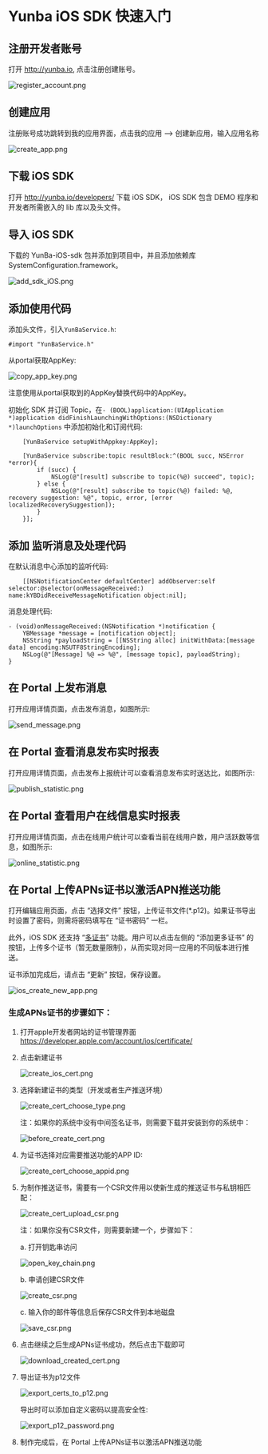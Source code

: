 # Yunba iOS SDK 快速入门
## 注册开发者账号
打开 <http://yunba.io>, 点击注册创建账号。  

![register_account.png](https://raw.githubusercontent.com/yunba/docs/master/image/register_account.png)

## 创建应用
注册账号成功跳转到我的应用界面，点击我的应用 --> 创建新应用，输入应用名称  

![create_app.png](https://raw.githubusercontent.com/yunba/docs/master/image/create_app.png)

## 下载 iOS SDK

打开 <http://yunba.io/developers/> 下载 iOS SDK， iOS SDK 包含 DEMO 程序和开发者所需嵌入的 lib 库以及头文件。  

## 导入 iOS SDK

下载的 YunBa-iOS-sdk 包并添加到项目中，并且添加依赖库SystemConfiguration.framework。  

![add_sdk_iOS.png](https://raw.githubusercontent.com/yunba/docs/master/image/add_sdk_iOS.png)

## 添加使用代码

添加头文件，引入`YunBaService.h`:  

```objective_c
#import "YunBaService.h"
```

从portal获取AppKey:  

![copy_app_key.png](https://raw.githubusercontent.com/yunba/docs/master/image/copy_app_key.png)

<aside class="notice">注意使用从portal获取到的AppKey替换代码中的AppKey。</aside>

初始化 SDK 并订阅 Topic，在`- (BOOL)application:(UIApplication *)application didFinishLaunchingWithOptions:(NSDictionary *)launchOptions` 中添加初始化和订阅代码:  

```objective_c
    [YunBaService setupWithAppkey:AppKey];

    [YunBaService subscribe:topic resultBlock:^(BOOL succ, NSError *error){
        if (succ) {
            NSLog(@"[result] subscribe to topic(%@) succeed", topic);
        } else {
            NSLog(@"[result] subscribe to topic(%@) failed: %@, recovery suggestion: %@", topic, error, [error localizedRecoverySuggestion]);
        }
    }];
```

## 添加 监听消息及处理代码
在默认消息中心添加的监听代码:  

```objective_c
    [[NSNotificationCenter defaultCenter] addObserver:self selector:@selector(onMessageReceived:) name:kYBDidReceiveMessageNotification object:nil];
```

消息处理代码:  

```objective_c
- (void)onMessageReceived:(NSNotification *)notification {
    YBMessage *message = [notification object];
    NSString *payloadString = [[NSString alloc] initWithData:[message data] encoding:NSUTF8StringEncoding];
    NSLog(@"[Message] %@ => %@", [message topic], payloadString);
}
```

## 在 Portal 上发布消息

打开应用详情页面，点击发布消息，如图所示:  

![send_message.png](https://raw.githubusercontent.com/yunba/docs/master/image/send_message.png)

## 在 Portal 查看消息发布实时报表

打开应用详情页面，点击发布上报统计可以查看消息发布实时送达比，如图所示:  

![publish_statistic.png](https://raw.githubusercontent.com/yunba/docs/master/image/publish_statistic.png)

## 在 Portal 查看用户在线信息实时报表

打开应用详情页面，点击在线用户统计可以查看当前在线用户数，用户活跃数等信息，如图所示:  

![online_statistic.png](https://raw.githubusercontent.com/yunba/docs/master/image/online_statistic.png)

## 在 Portal 上传APNs证书以激活APN推送功能

打开编辑应用页面，点击 “选择文件” 按钮，上传证书文件(*.p12)。如果证书导出时设置了密码，则需将密码填写在 “证书密码” 一栏。

此外，iOS SDK 还支持 “[多证书](https://github.com/yunba/kb/blob/master/%E5%A4%9A%E8%AF%81%E4%B9%A6.md)” 功能。用户可以点击左侧的 “添加更多证书” 的按钮，上传多个证书（暂无数量限制），从而实现对同一应用的不同版本进行推送。

证书添加完成后，请点击 “更新” 按钮，保存设置。

![ios_create_new_app.png](https://raw.githubusercontent.com/yunba/docs/master/image/for_quickstart/ios_create_new_app.png)

### 生成APNs证书的步骤如下：
1. 打开apple开发者网站的证书管理界面<https://developer.apple.com/account/ios/certificate/>  

2. 点击新建证书  

	![create_ios_cert.png](https://raw.githubusercontent.com/yunba/docs/master/image/create_ios_cert.png)

3. 选择新建证书的类型（开发或者生产推送环境）

	![create_cert_choose_type.png](https://raw.githubusercontent.com/yunba/docs/master/image/create_cert_choose_type.png)

	注：如果你的系统中没有中间签名证书，则需要下载并安装到你的系统中：  

	![before_create_cert.png](https://raw.githubusercontent.com/yunba/docs/master/image/before_create_cert.png)

4. 为证书选择对应需要推送功能的APP ID:  

	![create_cert_choose_appid.png](https://raw.githubusercontent.com/yunba/docs/master/image/create_cert_choose_appid.png)

5. 为制作推送证书，需要有一个CSR文件用以使新生成的推送证书与私钥相匹配：

	![create_cert_upload_csr.png](https://raw.githubusercontent.com/yunba/docs/master/image/create_cert_upload_csr.png)
	
	注：如果你没有CSR文件，则需要新建一个，步骤如下：  

	a. 打开钥匙串访问  

	![open_key_chain.png](https://raw.githubusercontent.com/yunba/docs/master/image/open_key_chain.png)
	
	b. 申请创建CSR文件  

	![create_csr.png](https://raw.githubusercontent.com/yunba/docs/master/image/create_csr.png)
	
	c. 输入你的邮件等信息后保存CSR文件到本地磁盘  

	![save_csr.png](https://raw.githubusercontent.com/yunba/docs/master/image/save_csr.png)

6. 点击继续之后生成APNs证书成功，然后点击下载即可  

	![download_created_cert.png](https://raw.githubusercontent.com/yunba/docs/master/image/download_created_cert.png)
7. 导出证书为p12文件

	![export_certs_to_p12.png](https://raw.githubusercontent.com/yunba/docs/master/image/export_certs_to_p12.png)

	导出时可以添加自定义密码以提高安全性:

	![export_p12_password.png](https://raw.githubusercontent.com/yunba/docs/master/image/export_p12_password.png)

8. 制作完成后，在 Portal 上传APNs证书以激活APN推送功能
	

